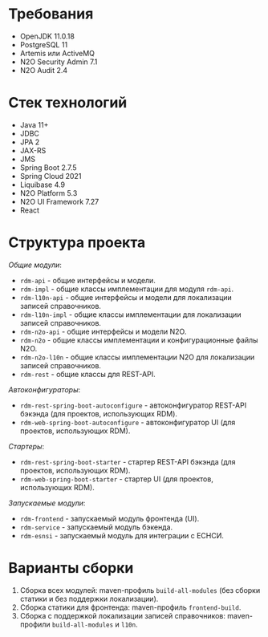 # Требования

- OpenJDK 11.0.18
- PostgreSQL 11
- Artemis или ActiveMQ
- N2O Security Admin 7.1
- N2O Audit 2.4

# Стек технологий

- Java 11+
- JDBC
- JPA 2
- JAX-RS
- JMS
- Spring Boot 2.7.5
- Spring Cloud 2021
- Liquibase 4.9
- N2O Platform 5.3
- N2O UI Framework 7.27
- React

# Структура проекта

*Общие модули*:
- `rdm-api` - общие интерфейсы и модели.
- `rdm-impl` - общие классы имплементации для модуля `rdm-api`.
- `rdm-l10n-api` - общие интерфейсы и модели для локализации записей справочников.
- `rdm-l10n-impl` - общие классы имплементации для локализации записей справочников.
- `rdm-n2o-api` - общие интерфейсы и модели N2O. 
- `rdm-n2o` - общие классы имплементации и конфигурационные файлы N2O. 
- `rdm-n2o-l10n` - общие классы имплементации N2O для локализации записей справочников.
- `rdm-rest` - общие классы для REST-API.
 
*Автоконфигураторы*:
- `rdm-rest-spring-boot-autoconfigure` - автоконфигуратор REST-API бэкэнда (для проектов, использующих RDM).
- `rdm-web-spring-boot-autoconfigure` - автоконфигуратор UI (для проектов, использующих RDM).

*Стартеры*:
- `rdm-rest-spring-boot-starter` - стартер REST-API бэкэнда (для проектов, использующих RDM).
- `rdm-web-spring-boot-starter` - стартер UI (для проектов, использующих RDM).

*Запускаемые модули*:
- `rdm-frontend` - запускаемый модуль фронтенда (UI).
- `rdm-service` - запускаемый модуль бэкенда.
- `rdm-esnsi` - запускаемый модуль для интеграции с ЕСНСИ.

# Варианты сборки

1) Сборка всех модулей: maven-профиль `build-all-modules` (без сборки статики и без поддержки локализации).
2) Сборка статики для фронтенда: maven-профиль `frontend-build`.
3) Сборка с поддержкой локализации записей справочников: maven-профили `build-all-modules` и `l10n`.
